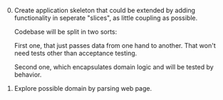 0. Create application skeleton that could be extended by
   adding functionality in seperate "slices", as little
   coupling as possible.
   
   Codebase will be split in two sorts: 
   
   First one, that just passes data from one hand to another.
   That won't need tests other than acceptance testing.
   
   Second one, which encapsulates domain logic and will be
   tested by behavior.

1. Explore possible domain by parsing web page.

